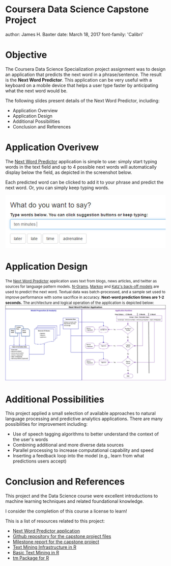 Coursera Data Science Capstone Project
========================================================
author: James H. Baxter
date: March 18, 2017
font-family: 'Calibri'


Objective
========================================================

The Coursera Data Science Specialization project assignment was to design an application that predicts the next word in a phrase/sentence. The result is the __Next Word Predictor__. This application can be very useful with a keyboard on a mobile device that helps a user type faster by anticipating what the next word would be. 

The following slides present details of the Next Word Predictor, including:

- Application Overview
- Application Design
- Additional Possibilities
- Conclusion and References  


Application Overivew
========================================================

The <a href="https://packetiq.shinyapps.io/nextwordpredictor" target="_blank">Next Word Predictor</a> application is simple to use: simply start typing words in the text field and up to 4 possible next words will automatically display below the field, as depicted in the screenshot below.  

Each predicted word can be clicked to add it to your phrase and predict the next word. Or, you can simply keep typing words. 

![Screenshot of Application](AppUI.jpg)

Application Design
========================================================
<small>The <a href="https://packetiq.shinyapps.io/nextwordpredictor" target="_blank">Next Word Predictor</a> application uses text from blogs, news articles, and twitter as sources for language pattern models. [N-Grams](https://en.wikipedia.org/wiki/N-gram), [Markov](https://en.wikipedia.org/wiki/Markov_model) and [Katz's back-off models](https://en.wikipedia.org/wiki/Katz%27s_back-off_model) are used to predict the next word. Textual data was batch-processed, and a sample set used to improve performance with some sacrifice in accuracy. __Next-word prediction times are 1-2 seconds.__  The architecture and logical operation of the application is depicted below:</small>
![Application Design Diagram](application_design.jpg)


Additional Possibilities 
========================================================
This project applied a small selection of available approaches to natural language processing and predictive analytics applications. There are many possibilities for improvement including:  

- Use of speech tagging algorithms to better understand the context of the user's words  
- Combining additional and more diverse data sources  
- Parallel processing to increase computational capability and speed  
- Inserting a feedback loop into the model (e.g., learn from what predictions users accept)  


Conclusion and References
========================================================
This project and the Data Science course were excellent introductions to machine learning techniques and related foundational knowledge.  

I consider the completion of this course a license to learn!

This is a list of resources related to this project:

- <a href="https://packetiq.shinyapps.io/nextwordpredictor" target="_blank">Next Word Predictor application</a>
- <a href="https://github.com/packetiq/coursera-capstone" target="_blank">Github repository for the capstone project files</a>
- <a href="http://rpubs.com/packetiq/CapstoneMilestoneReport" target="_blank">Milestone report for the capstone project</a>
- <a href="http://www.jstatsoft.org/v25/i05/" target="_blank">Text Mining Infrastructure in R</a>
- <a href="https://rstudio-pubs-static.s3.amazonaws.com/31867_8236987cf0a8444e962ccd2aec46d9c3.html" target="_blank">Basic Text Mining in R</a>
- <a href="https://cran.r-project.org/web/packages/tm/tm.pdf" target="_blank">tm Package for R</a>

